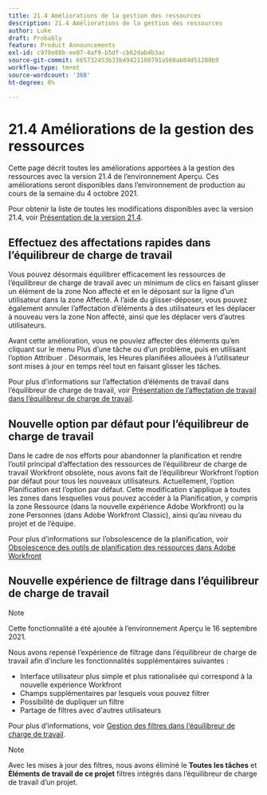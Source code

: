 ```yaml
---
title: 21.4 Améliorations de la gestion des ressources
description: 21.4 Améliorations de la gestion des ressources
author: Luke
draft: Probably
feature: Product Announcements
exl-id: c978e88b-ee07-4af9-b5df-cb62dab4b3ac
source-git-commit: 665732453b33b49421108791a560ab84d51280b9
workflow-type: tm+mt
source-wordcount: '368'
ht-degree: 0%

---
```


# 21.4 Améliorations de la gestion des ressources

Cette page décrit toutes les améliorations apportées à la gestion des ressources avec la version 21.4 de l’environnement Aperçu. Ces améliorations seront disponibles dans l’environnement de production au cours de la semaine du 4 octobre 2021.

Pour obtenir la liste de toutes les modifications disponibles avec la version 21.4, voir [Présentation de la version 21.4](../../../product-announcements/product-releases/21.4-release-activity/21.4-release-overview.md).

## Effectuez des affectations rapides dans l’équilibreur de charge de travail

Vous pouvez désormais équilibrer efficacement les ressources de l’équilibreur de charge de travail avec un minimum de clics en faisant glisser un élément de la zone Non affecté et en le déposant sur la ligne d’un utilisateur dans la zone Affecté. À l’aide du glisser-déposer, vous pouvez également annuler l’affectation d’éléments à des utilisateurs et les déplacer à nouveau vers la zone Non affecté, ainsi que les déplacer vers d’autres utilisateurs.

Avant cette amélioration, vous ne pouviez affecter des éléments qu’en cliquant sur le menu Plus d’une tâche ou d’un problème, puis en utilisant l’option Attribuer . Désormais, les Heures planifiées allouées à l’utilisateur sont mises à jour en temps réel tout en faisant glisser les tâches.

Pour plus d’informations sur l’affectation d’éléments de travail dans l’équilibreur de charge de travail, voir [Présentation de l’affectation de travail dans l’équilibreur de charge de travail](../../../resource-mgmt/workload-balancer/assign-work-in-workload-balancer.md).

## Nouvelle option par défaut pour l’équilibreur de charge de travail

Dans le cadre de nos efforts pour abandonner la planification et rendre l’outil principal d’affectation des ressources de l’équilibreur de charge de travail Workfront obsolète, nous avons fait de l’équilibreur Workfront l’option par défaut pour tous les nouveaux utilisateurs. Actuellement, l’option Planification est l’option par défaut. Cette modification s’applique à toutes les zones dans lesquelles vous pouvez accéder à la Planification, y compris la zone Ressource (dans la nouvelle expérience Adobe Workfront) ou la zone Personnes (dans Adobe Workfront Classic), ainsi qu’au niveau du projet et de l’équipe.

Pour plus d’informations sur l’obsolescence de la planification, voir [Obsolescence des outils de planification des ressources dans Adobe Workfront](../../../resource-mgmt/resource-mgmt-overview/deprecate-resource-scheduling.md)

## Nouvelle expérience de filtrage dans l’équilibreur de charge de travail

>[!NOTE]
>
>Cette fonctionnalité a été ajoutée à l’environnement Aperçu le 16 septembre 2021.

Nous avons repensé l’expérience de filtrage dans l’équilibreur de charge de travail afin d’inclure les fonctionnalités supplémentaires suivantes :

* Interface utilisateur plus simple et plus rationalisée qui correspond à la nouvelle expérience Workfront
* Champs supplémentaires par lesquels vous pouvez filtrer
* Possibilité de dupliquer un filtre
* Partage de filtres avec d&#39;autres utilisateurs

Pour plus d’informations, voir [Gestion des filtres dans l’équilibreur de charge de travail](../../../resource-mgmt/workload-balancer/filter-information-workload-balancer.md).

>[!NOTE]
>
>Avec les mises à jour des filtres, nous avons éliminé le **Toutes les tâches** et **Éléments de travail de ce projet** filtres intégrés dans l’équilibreur de charge de travail d’un projet.

